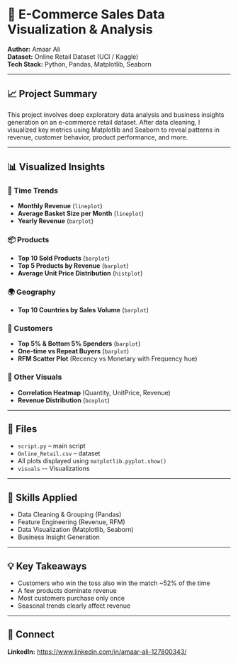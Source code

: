 # 🛒 E-Commerce Sales Data Visualization & Analysis

**Author:** Amaar Ali  
**Dataset:** Online Retail Dataset (UCI / Kaggle)  
**Tech Stack:** Python, Pandas, Matplotlib, Seaborn  

---

## 📈 Project Summary

This project involves deep exploratory data analysis and business insights generation on an e-commerce retail dataset. After data cleaning, I visualized key metrics using Matplotlib and Seaborn to reveal patterns in revenue, customer behavior, product performance, and more.

---

## 📊 Visualized Insights

### 📅 Time Trends
- **Monthly Revenue** (`lineplot`)
- **Average Basket Size per Month** (`lineplot`)
- **Yearly Revenue** (`barplot`)

### 📦 Products
- **Top 10 Sold Products** (`barplot`)
- **Top 5 Products by Revenue** (`barplot`)
- **Average Unit Price Distribution** (`histplot`)

### 🌍 Geography
- **Top 10 Countries by Sales Volume** (`barplot`)

### 🧑 Customers
- **Top 5% & Bottom 5% Spenders** (`barplot`)
- **One-time vs Repeat Buyers** (`barplot`)
- **RFM Scatter Plot** (Recency vs Monetary with Frequency hue)

### 🧠 Other Visuals
- **Correlation Heatmap** (Quantity, UnitPrice, Revenue)
- **Revenue Distribution** (`boxplot`)

---

## 📁 Files

- `script.py` – main script
- `Online_Retail.csv` – dataset
- All plots displayed using `matplotlib.pyplot.show()`
- `visuals` -- Visualizations

---

## 🧠 Skills Applied

- Data Cleaning & Grouping (Pandas)
- Feature Engineering (Revenue, RFM)
- Data Visualization (Matplotlib, Seaborn)
- Business Insight Generation

---

## 💡 Key Takeaways

- Customers who win the toss also win the match ~52% of the time
- A few products dominate revenue
- Most customers purchase only once
- Seasonal trends clearly affect revenue

---

## 🔗 Connect

**LinkedIn:** https://www.linkedin.com/in/amaar-ali-127800343/
